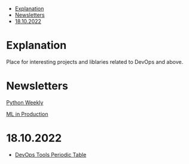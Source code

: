 <!-- TOC -->

- [Explanation](#explanation)
- [Newsletters](#newsletters)
- [18.10.2022](#18102022)

<!-- /TOC -->

# Explanation

Place for interesting projects and liblaries related to DevOps and above.


# Newsletters

[Python Weekly](https://www.pythonweekly.com/)

[ML in Production](https://mlinproduction.com/)

# 18.10.2022

- [DevOps Tools Periodic Table](https://digital.ai/devops-tools-periodic-table)